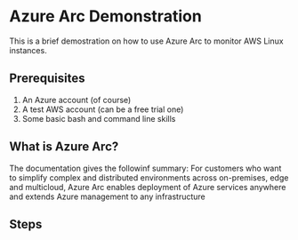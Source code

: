 # Azure Arc Demonstration
This is a brief demostration on how to use Azure Arc to monitor AWS Linux instances.

## Prerequisites
1. An Azure account (of course)
2. A test AWS account (can be a free trial one)
3. Some basic bash and command line skills

## What is Azure Arc?
The documentation gives the followinf summary:
For customers who want to simplify complex and distributed environments across on-premises, edge and multicloud, Azure Arc enables deployment of Azure services anywhere and extends Azure management to any infrastructure

## Steps


